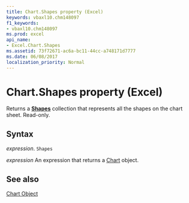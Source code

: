 ```yaml
---
title: Chart.Shapes property (Excel)
keywords: vbaxl10.chm148097
f1_keywords:
- vbaxl10.chm148097
ms.prod: excel
api_name:
- Excel.Chart.Shapes
ms.assetid: 73f72671-ac6a-bc11-44cc-a748171d7777
ms.date: 06/08/2017
localization_priority: Normal
---
```



# Chart.Shapes property (Excel)

Returns a  **[Shapes](Excel.Shapes.md)** collection that represents all the shapes on the chart sheet. Read-only.


## Syntax

_expression_. `Shapes`

 _expression_ An expression that returns a [Chart](Excel.Chart-graph-object.md) object.


## See also


[Chart Object](Excel.Chart(object).md)

